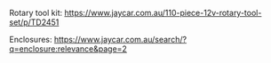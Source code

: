 Rotary tool kit:
https://www.jaycar.com.au/110-piece-12v-rotary-tool-set/p/TD2451

Enclosures:
https://www.jaycar.com.au/search/?q=enclosure:relevance&page=2
